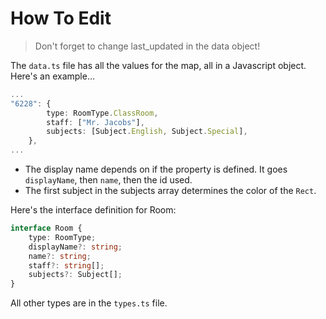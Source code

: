 # How To Edit

> Don't forget to change last_updated in the data object!

The `data.ts` file has all the values for the map, all in a Javascript object. Here's an example...

```ts
...
"6228": {
        type: RoomType.ClassRoom,
        staff: ["Mr. Jacobs"],
        subjects: [Subject.English, Subject.Special],
    },
...
```

- The display name depends on if the property is defined. It goes `displayName`, then `name`, then the id used.
- The first subject in the subjects array determines the color of the `Rect`.

Here's the interface definition for Room:
```ts
interface Room {
    type: RoomType;
    displayName?: string;
    name?: string;
    staff?: string[];
    subjects?: Subject[];
}
```
All other types are in the `types.ts` file.